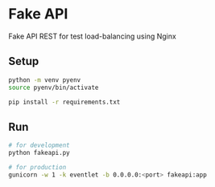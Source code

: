 # Fake API

Fake API REST for test load-balancing using Nginx

## Setup

```bash
python -m venv pyenv
source pyenv/bin/activate

pip install -r requirements.txt
```

## Run

```bash
# for development
python fakeapi.py

# for production
gunicorn -w 1 -k eventlet -b 0.0.0.0:<port> fakeapi:app
```
